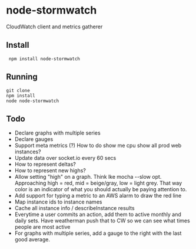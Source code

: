 # node-stormwatch

CloudWatch client and metrics gatherer


## Install


     npm install node-stormwatch

## Running

    git clone
    npm install
    node node-stormwatch

## Todo

 * Declare graphs with multiple series
 * Declare gauges
 * Support meta metrics (?) How to do show me cpu show all prod web instances?
 * Update data over socket.io every 60 secs
 * How to represent deltas?
 * How to represent new highs?
 * Allow setting "high" on a graph.  Think lke mocha --slow opt.  Approaching high = red, mid = beige/gray, low = light grey. That way color is an indicator of what you should actually be paying attention to.
 * Add support for typing a metric to an AWS alarm to draw the red line
 * Map instance ids to instance names
 * Cache all instance info / describeInstance results
 * Everytime a user commits an action, add them to active monthly and daily sets.  Have weatherman push that to CW so we can see what times people are most active
 * For graphs with multiple series, add a gauge to the right with the last good average.
